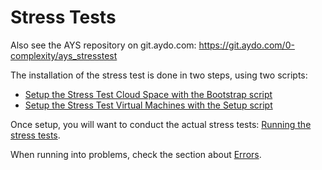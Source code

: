 # Stress Tests

Also see the AYS repository on git.aydo.com: https://git.aydo.com/0-complexity/ays_stresstest

The installation of the stress test is done in two steps, using two scripts:
- [Setup the Stress Test Cloud Space with the Bootstrap script](bootstrap.md)
- [Setup the Stress Test Virtual Machines with the Setup script](setup.md)

Once setup, you will want to conduct the actual stress tests: [Running the stress tests](stress_tests.md).

When running into problems, check the section about [Errors](errors.md).  

